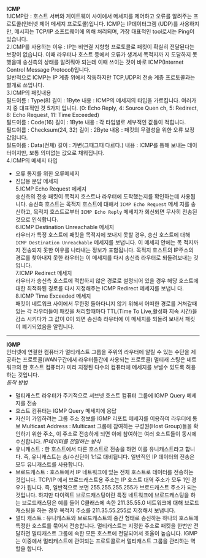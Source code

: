 **ICMP** <br>
1.ICMP란 : 호스트 서버와 게이트웨이 사이에서 메세지를 제어하고 오류를 알려주는 프로토콜(인터넷 제어 메세지 프로토콜)입니다. ICMP는 IP데이터그램
(UDP)를 사용하지만, 메시지는 TCP/IP 소프트웨어에 의해 처리되며, 가장 대표적인 tool로서는 Ping이 있습니다. <br>
2.ICMP를 사용하는 이유 : IP는 비연결 지향형 프로토콜로 패킷이 확실히 전달된다는 보장이 없습니다. 이때 라우터나 호스트 등에서 오류가 생겨서 목적지까
지 도달하지 못했을때 송신측의 상태를 알려줘야 되는데 이때 쓰이는 것이 바로 ICMP(Internet Control Message Protocol)입니다. <br>
일반적으로 ICMP는 IP 계층 위에서 작동하지만 TCP,UDP의 전송 계층 프로토콜과는 별개로 쓰입니다. <br>
3.ICMP의 패킷내용 <br>
필드이름 : Type(8) 길이 : 1Byte 내용 : ICMP의 메세지의 타입을 가르킵니다. 여러가지 중 대표적인 것 5가지 입니다. (0: Echo Reply, 4: Source Quen
ch, 5: Redirect, 8: Echo Request, 11: Time Exceeded) <br>
필드이름 : Code(16) 길이 : 1Byte 내용 : 각 타입별로 세부적인 값들이 적힙니다. <br>
필드이름 : Checksum(24, 32) 길이 : 2Byte 내용 : 패킷의 무결성을 위한 오류 보정 값입니다. <br>
필드이름 : Data(전체) 길이 : 가변(그때그때 다르다.) 내용 : ICMP를 통해 보내는 데이터이지만, 보통 의미없는 값으로 채워집니다. <br>
4.ICMP의 메세지 타입 <br>
- 오류 통지를 위한 오류메세지
- 진답용 문답 메세지 <br>
5.ICMP Echo Request 메세지 <br>
송신측의 전송 패킷이 목적지 호스트나 라우터에 도착했는지를 확인하는데 사용됩니다. 송신측 호스트는 목적지 호스트에 대해서 `ICMP Echo Request` 메세
지를 송신하고, 목적지 호스트로부터 `ICMP Echo Reply` 메세지가 회신되면 무사히 전송된 것으로 인식합니다. <br>
6.ICMP Destination Unreachable 메세지 <br>
라우터가 특정 호스트에 패킷을 목적지에 보내지 못할 경우, 송신 호스트에 대해 `ICMP Destination Unreachable` 메세지를 보냅니다. 이 메세지 안에는 목
적지까지 전송되지 못한 이유를 나타내는 정보가 포함됩니다. 목적지 호스트의 IP주소의 경로를 찾아내지 못한 라우터는 이 메세지를 다시 송신측 라우터로 
되돌려보내는 것입니다. <br>
7.ICMP Redirect 메세지 <br>
라우터가 송신측 호스트에 적합하지 않은 경로로 설정되어 있을 경우 해당 호스트에 대한 최적화된 경로를 다시 지정해주는 ICMP Redirect 메세지를 보냅니
다. <br>
8.ICMP Time Exceeded 메세지 <br>
패킷이 네트워크 사이에서 무한정 돌아다니지 않기 위해서 어떠한 경로를 거쳐갈때 있는 각 라우터들이 패킷을 처리할때마다 TTL(Time To Live,활성화 지속 
시간)을 감소 시키다가 그 값이 0이 되면 송신측 라우터에 이 메세지를 되돌려 보내서 패킷이 폐기되었음을 알립니다. 

-----
**IGMP** <br>
인터넷에 연결한 컴퓨터가 멀티캐스트 그룹을 주위의 라우터에 알릴 수 있는 수단을 제공하는 프로토콜(WAN구간에서 라우터들간에 사용되는 프로토콜) 멀티캐
스팅은 네트워크의 한 호스트 컴퓨터가 미리 지정된 다수의 컴퓨터에 메세지를 보낼수 있도록 허용하는 것입니다. <br>
*동작 방법* <br>
- 멀티캐스트 라우터가 주기적으로 서브넷 호스트 컴퓨터 그룹에 IGMP Query 메세지를 전송
- 호스트 컴퓨터는 IGMP Query 메세지에 응답
- 자신이 가입하려는 그룹 주소 정보를 IGMP 리포트 메세지를 이용하여 라우터에 통보
Multicast Address : Multicast 그룹에 참여하는 구성원(Host Group)들을 확인하기 위한 주소, 이 주소로 전송하게 되면 이에 참여하는 여러 호스트들이 
동시에 수신합니다.
*IP데이터를 전달하는 방식* <br>
- 유니캐스트 : 한 호스트에서 다른 호스트로 전송을 하면 이를 유니캐스트라고 합니다. 즉, 유니캐스트는 송/수신단이 1:1로 대비됩니다. 일반적인 IP 
데이터의 전송은 모두 유니캐스트를 사용합니다. <br>
- 브로드캐스트 : 호스트에서 IP 네트워크에 있는 전체 호스트로 데이터를 전송하는 것입니다. TCP/IP 에서 브로드캐스트용 주소는 IP 호스트 대역 주소가 
모두 1인 경우가 됩니다. 즉, 일반적으로 보면 255.255.255.255가 브로드캐스트 주소가 되는 것입니다. 하지만 다이렉트 브로드캐스팅이란 특정 네트워크에 
브로드캐스팅을 하는 브로드캐스팅은 예를 들어 C클래스에 속한 211.35.55.0 네트워크에 대해 브로드캐스팅을 하는 경우 목적지 주소를 211.35.55.255로 
지정해서 보냅니다. <br>
- 멀티 캐스트 : 유니캐스트와 브로드캐스트의 중간 형태로 송신하는 하나의 호스트에 특정한 호스트를 묶어서 전송합니다. 멀티캐스트는 지정한 주소로 
패킷을 한번만 전달하면 멀티캐스트 그룹에 속한 모든 호스트에 전달되어서 효율이 높습니다. IGMP는 이중에서 멀티캐스트에 관여되는 프로토콜로서 
멀티캐스트 그룹을 관리하는 역할을 합니다.
